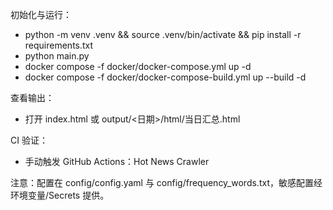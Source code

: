 初始化与运行：
- python -m venv .venv && source .venv/bin/activate && pip install -r requirements.txt
- python main.py
- docker compose -f docker/docker-compose.yml up -d
- docker compose -f docker/docker-compose-build.yml up --build -d

查看输出：
- 打开 index.html 或 output/<日期>/html/当日汇总.html

CI 验证：
- 手动触发 GitHub Actions：Hot News Crawler

注意：配置在 config/config.yaml 与 config/frequency_words.txt，敏感配置经环境变量/Secrets 提供。